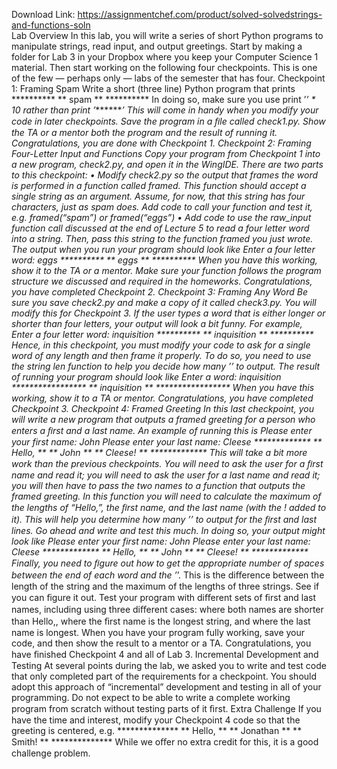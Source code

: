 Download Link: https://assignmentchef.com/product/solved-solvedstrings-and-functions-soln
<br>
Lab Overview In this lab, you will write a series of short Python programs to manipulate strings, read input, and output greetings. Start by making a folder for Lab 3 in your Dropbox where you keep your Computer Science 1 material. Then start working on the following four checkpoints. This is one of the few — perhaps only — labs of the semester that has four. Checkpoint 1: Framing Spam Write a short (three line) Python program that prints ********** ** spam ** ********** In doing so, make sure you use print ’*’ * 10 rather than print ’**********’ This will come in handy when you modify your code in later checkpoints. Save the program in a ﬁle called check1.py. Show the TA or a mentor both the program and the result of running it. Congratulations, you are done with Checkpoint 1. Checkpoint 2: Framing Four-Letter Input and Functions Copy your program from Checkpoint 1 into a new program, check2.py, and open it in the WingIDE. There are two parts to this checkpoint: • Modify check2.py so the output that frames the word is performed in a function called framed. This function should accept a single string as an argument. Assume, for now, that this string has four characters, just as spam does. Add code to call your function and test it, e.g. framed(“spam”) or framed(“eggs”) • Add code to use the raw_input function call discussed at the end of Lecture 5 to read a four letter word into a string. Then, pass this string to the function framed you just wrote. The output when you run your program should look like Enter a four letter word: eggs ********** ** eggs ** ********** When you have this working, show it to the TA or a mentor. Make sure your function follows the program structure we discussed and required in the homeworks. Congratulations, you have completed Checkpoint 2. Checkpoint 3: Framing Any Word Be sure you save check2.py and make a copy of it called check3.py. You will modify this for Checkpoint 3. If the user types a word that is either longer or shorter than four letters, your output will look a bit funny. For example, Enter a four letter word: inquisition ********** ** inquisition ** ********** Hence, in this checkpoint, you must modify your code to ask for a single word of any length and then frame it properly. To do so, you need to use the string len function to help you decide how many ’*’ to output. The result of running your program should look like Enter a word: inquisition ***************** ** inquisition ** ***************** When you have this working, show it to a TA or mentor. Congratulations, you have completed Checkpoint 3. Checkpoint 4: Framed Greeting In this last checkpoint, you will write a new program that outputs a framed greeting for a person who enters a ﬁrst and a last name. An example of running this is Please enter your first name: John Please enter your last name: Cleese ************* ** Hello, ** ** John ** ** Cleese! ** ************* This will take a bit more work than the previous checkpoints. You will need to ask the user for a ﬁrst name and read it; you will need to ask the user for a last name and read it; you will then have to pass the two names to a function that outputs the framed greeting. In this function you will need to calculate the maximum of the lengths of “Hello,”, the ﬁrst name, and the last name (with the ! added to it). This will help you determine how many ’*’ to output for the ﬁrst and last lines. Go ahead and write and test this much. In doing so, your output might look like Please enter your first name: John Please enter your last name: Cleese ************* ** Hello, ** ** John ** ** Cleese! ** ************* Finally, you need to ﬁgure out how to get the appropriate number of spaces between the end of each word and the ’*’. This is the diﬀerence between the length of the string and the maximum of the lengths of three strings. See if you can ﬁgure it out. Test your program with diﬀerent sets of ﬁrst and last names, including using three diﬀerent cases: where both names are shorter than Hello,, where the ﬁrst name is the longest string, and where the last name is longest. When you have your program fully working, save your code, and then show the result to a mentor or a TA. Congratulations, you have ﬁnished Checkpoint 4 and all of Lab 3. Incremental Development and Testing At several points during the lab, we asked you to write and test code that only completed part of the requirements for a checkpoint. You should adopt this approach of “incremental” development and testing in all of your programming. Do not expect to be able to write a complete working program from scratch without testing parts of it ﬁrst. Extra Challenge If you have the time and interest, modify your Checkpoint 4 code so that the greeting is centered, e.g. ************** ** Hello, ** ** Jonathan ** ** Smith! ** ************** While we oﬀer no extra credit for this, it is a good challenge problem.